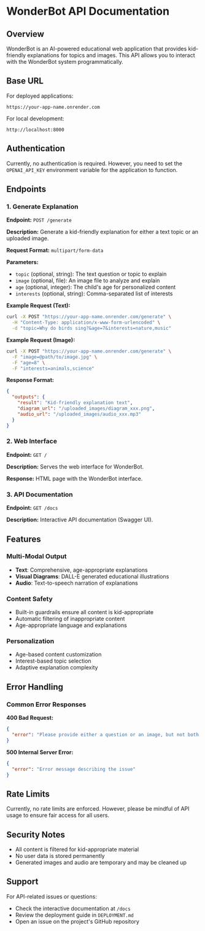 # WonderBot API Documentation

## Overview

WonderBot is an AI-powered educational web application that provides kid-friendly explanations for topics and images. This API allows you to interact with the WonderBot system programmatically.

## Base URL

For deployed applications:
```
https://your-app-name.onrender.com
```

For local development:
```
http://localhost:8000
```

## Authentication

Currently, no authentication is required. However, you need to set the `OPENAI_API_KEY` environment variable for the application to function.

## Endpoints

### 1. Generate Explanation

**Endpoint:** `POST /generate`

**Description:** Generate a kid-friendly explanation for either a text topic or an uploaded image.

**Request Format:** `multipart/form-data`

**Parameters:**
- `topic` (optional, string): The text question or topic to explain
- `image` (optional, file): An image file to analyze and explain
- `age` (optional, integer): The child's age for personalized content
- `interests` (optional, string): Comma-separated list of interests

**Example Request (Text):**
```bash
curl -X POST "https://your-app-name.onrender.com/generate" \
  -H "Content-Type: application/x-www-form-urlencoded" \
  -d "topic=Why do birds sing?&age=7&interests=nature,music"
```

**Example Request (Image):**
```bash
curl -X POST "https://your-app-name.onrender.com/generate" \
  -F "image=@path/to/image.jpg" \
  -F "age=8" \
  -F "interests=animals,science"
```

**Response Format:**
```json
{
  "outputs": {
    "result": "Kid-friendly explanation text",
    "diagram_url": "/uploaded_images/diagram_xxx.png",
    "audio_url": "/uploaded_images/audio_xxx.mp3"
  }
}
```

### 2. Web Interface

**Endpoint:** `GET /`

**Description:** Serves the web interface for WonderBot.

**Response:** HTML page with the WonderBot interface.

### 3. API Documentation

**Endpoint:** `GET /docs`

**Description:** Interactive API documentation (Swagger UI).

## Features

### Multi-Modal Output
- **Text**: Comprehensive, age-appropriate explanations
- **Visual Diagrams**: DALL-E generated educational illustrations
- **Audio**: Text-to-speech narration of explanations

### Content Safety
- Built-in guardrails ensure all content is kid-appropriate
- Automatic filtering of inappropriate content
- Age-appropriate language and explanations

### Personalization
- Age-based content customization
- Interest-based topic selection
- Adaptive explanation complexity

## Error Handling

### Common Error Responses

**400 Bad Request:**
```json
{
  "error": "Please provide either a question or an image, but not both."
}
```

**500 Internal Server Error:**
```json
{
  "error": "Error message describing the issue"
}
```

## Rate Limits

Currently, no rate limits are enforced. However, please be mindful of API usage to ensure fair access for all users.

## Security Notes

- All content is filtered for kid-appropriate material
- No user data is stored permanently
- Generated images and audio are temporary and may be cleaned up

## Support

For API-related issues or questions:
- Check the interactive documentation at `/docs`
- Review the deployment guide in `DEPLOYMENT.md`
- Open an issue on the project's GitHub repository 